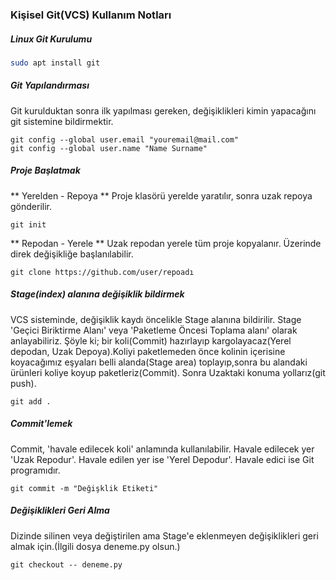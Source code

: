 ### Kişisel Git(VCS) Kullanım Notları

##### Linux Git Kurulumu
```bash
sudo apt install git
```

##### Git Yapılandırması 
Git kurulduktan sonra ilk yapılması gereken, değişiklikleri 
kimin yapacağını git sistemine bildirmektir. 
```
git config --global user.email "youremail@mail.com"
git config --global user.name "Name Surname"
```

##### Proje Başlatmak
** Yerelden - Repoya **
Proje klasörü yerelde yaratılır, sonra uzak repoya gönderilir.
```
git init
```
** Repodan - Yerele **
Uzak repodan yerele tüm proje kopyalanır. Üzerinde direk değişikliğe
başlanılabilir.
```
git clone https://github.com/user/repoadı
```
##### Stage(index) alanına değişiklik bildirmek
VCS sisteminde, değişiklik kaydı öncelikle Stage alanına bildirilir.
Stage 'Geçici Biriktirme Alanı' veya 'Paketleme Öncesi Toplama alanı' 
olarak anlayabiliriz. Şöyle ki; bir koli(Commit) hazırlayıp 
kargolayacaz(Yerel depodan, Uzak Depoya).Koliyi paketlemeden önce 
kolinin içerisine koyacağımız eşyaları belli alanda(Stage area)
toplayıp,sonra bu alandaki ürünleri koliye koyup paketleriz(Commit). 
Sonra Uzaktaki konuma yollarız(git push). 

```
git add .
```

##### Commit'lemek
Commit, 'havale edilecek koli' anlamında kullanılabilir. Havale edilecek yer
'Uzak Repodur'. Havale edilen yer ise 'Yerel Depodur'. Havale edici ise Git
programıdır. 

```
git commit -m "Değişklik Etiketi"
```


##### Değişiklikleri Geri Alma
Dizinde silinen veya değiştirilen ama Stage'e eklenmeyen 
değişiklikleri geri almak için.(İlgili dosya deneme.py olsun.)
```
git checkout -- deneme.py
```
